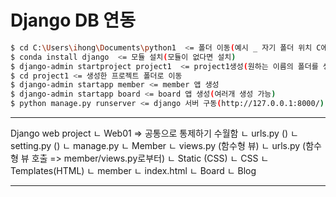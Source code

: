 # Django DB 연동

```bash
$ cd C:\Users\ihong\Documents\python1  <= 폴더 이동(예시 _ 자기 폴더 위치 C에 생성하시오=> 빠르고 편함)
$ conda install django  <= 모듈 설치(모듈이 없다면 설치)
$ django-admin startproject project1  <= project1생성(원하는 이름의 폴더를 생성)
$ cd project1 <= 생성한 프로젝트 폴더로 이동
$ django-admin startapp member <= member 앱 생성
$ django-admin startapp board <= board 앱 생성(여러개 생성 가능)
$ python manage.py runserver <= django 서버 구동(http://127.0.0.1:8000/)

```

---

Django web project
    ㄴ Web01 => 공통으로 통제하기 수월함
        ㄴ urls.py () 
        ㄴ setting.py ()
    ㄴ manage.py
    ㄴ Member
        ㄴ views.py (함수형 뷰)
        ㄴ urls.py  (함수형 뷰 호출 => member/views.py로부터)
    ㄴ Static (CSS)
        ㄴ CSS
    ㄴ Templates(HTML)
        ㄴ member
            ㄴ index.html
    ㄴ Board
    ㄴ Blog 


---
